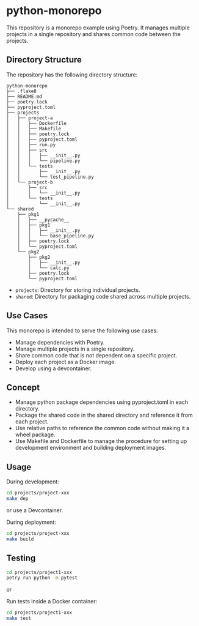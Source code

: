 # python-monorepo

This repository is a monorepo example using Poetry. It manages multiple projects in a single repository and shares common code between the projects.

## Directory Structure

The repository has the following directory structure:

```
python-monorepo
├── .flake8
├── README.md
├── poetry.lock
├── pyproject.toml
├── projects
│   ├── project-a
│   │   ├── Dockerfile
│   │   ├── Makefile
│   │   ├── poetry.lock
│   │   ├── pyproject.toml
│   │   ├── run.py
│   │   ├── src
│   │   │   ├── __init__.py
│   │   │   └── pipeline.py
│   │   └── tests
│   │       ├── __init__.py
│   │       └── test_pipeline.py
│   └── project-b
│       ├── src
│       │   └── __init__.py
│       └── tests
│           └── __init__.py
└── shared
    ├── pkg1
    │   ├── __pycache__
    │   ├── pkg1
    │   │   ├── __init__.py
    │   │   └── base_pipeline.py
    │   ├── poetry.lock
    │   └── pyproject.toml
    └── pkg2
        ├── pkg2
        │   ├── __init__.py
        │   └── calc.py
        ├── poetry.lock
        └── pyproject.toml
```
* `projects`: Directory for storing individual projects.
* `shared`: Directory for packaging code shared across multiple projects.

## Use Cases

This monorepo is intended to serve the following use cases:
* Manage dependencies with Poetry.
* Manage multiple projects in a single repository.
* Share common code that is not dependent on a specific project.
* Deploy each project as a Docker image.
* Develop using a devcontainer.

## Concept

* Manage python package dependencies using pyproject.toml in each directory.
* Package the shared code in the shared directory and reference it from each project.
* Use relative paths to reference the common code without making it a wheel package.
* Use Makefile and Dockerfile to manage the procedure for setting up development environment and building deployment images.

## Usage

During development:
```bash
cd projects/project-xxx
make dep
```
or use a Devcontainer.

During deployment:
```bash
cd projects/project-xxx
make build
```

## Testing

```bash
cd projects/project1-xxx
petry run python -m pytest
```
or

Run tests inside a Docker container:
```bash
cd projects/project1-xxx
make test
```
